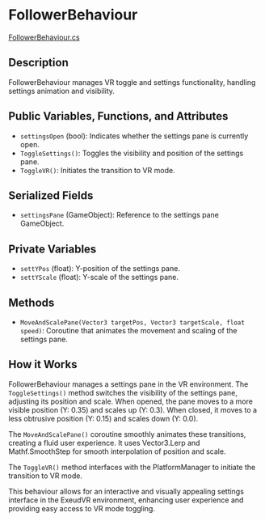 # FollowerBehaviour
[FollowerBehaviour.cs](../../Assets/ExeudVR/Scripts/ObjectBehaviour/FollowerBehaviour.cs)

## Description

FollowerBehaviour manages VR toggle and settings functionality, handling settings animation and visibility.

## Public Variables, Functions, and Attributes

- `settingsOpen` (bool): Indicates whether the settings pane is currently open.
- `ToggleSettings()`: Toggles the visibility and position of the settings pane.
- `ToggleVR()`: Initiates the transition to VR mode.

## Serialized Fields

- `settingsPane` (GameObject): Reference to the settings pane GameObject.

## Private Variables

- `settYPos` (float): Y-position of the settings pane.
- `settYScale` (float): Y-scale of the settings pane.

## Methods

- `MoveAndScalePane(Vector3 targetPos, Vector3 targetScale, float speed)`: Coroutine that animates the movement and scaling of the settings pane.

## How it Works

FollowerBehaviour manages a settings pane in the VR environment. The `ToggleSettings()` method switches the visibility of the settings pane, adjusting its position and scale. When opened, the pane moves to a more visible position (Y: 0.35) and scales up (Y: 0.3). When closed, it moves to a less obtrusive position (Y: 0.15) and scales down (Y: 0.0).

The `MoveAndScalePane()` coroutine smoothly animates these transitions, creating a fluid user experience. It uses Vector3.Lerp and Mathf.SmoothStep for smooth interpolation of position and scale.

The `ToggleVR()` method interfaces with the PlatformManager to initiate the transition to VR mode.

This behaviour allows for an interactive and visually appealing settings interface in the ExeudVR environment, enhancing user experience and providing easy access to VR mode toggling.
